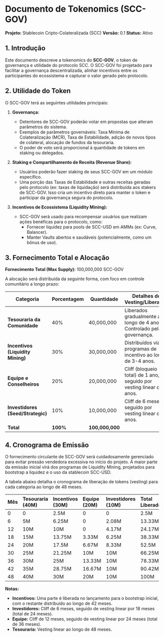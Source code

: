 # Documento de Tokenomics (SCC-GOV)

**Projeto:** Stablecoin Cripto-Colateralizada (SCC)
**Versão:** 0.1
**Status:** Ativo

## 1. Introdução

Este documento descreve a tokenomics do **SCC-GOV**, o token de governança e utilidade do protocolo SCC. O SCC-GOV foi projetado para facilitar a governança descentralizada, alinhar incentivos entre os participantes do ecossistema e capturar o valor gerado pelo protocolo.

## 2. Utilidade do Token

O SCC-GOV terá as seguintes utilidades principais:

1.  **Governança:**
    - Detentores de SCC-GOV poderão votar em propostas que alteram parâmetros do sistema.
    - Exemplos de parâmetros governáveis: Taxa Mínima de Colateralização (MCR), Taxa de Estabilidade, adição de novos tipos de colateral, alocação de fundos da tesouraria.
    - O poder de voto será proporcional à quantidade de tokens em staking ou delegados.

2.  **Staking e Compartilhamento de Receita (Revenue Share):**
    - Usuários poderão fazer staking de seus SCC-GOV em um módulo específico.
    - Uma porção das Taxas de Estabilidade e outras receitas geradas pelo protocolo (ex: taxas de liquidação) será distribuída aos stakers de SCC-GOV. Isso cria um incentivo direto para manter o token e participar da governança segura do protocolo.

3.  **Incentivos de Ecossistema (Liquidity Mining):**
    - SCC-GOV será usado para recompensar usuários que realizam ações benéficas para o protocolo, como:
        - Fornecer liquidez para pools de SCC-USD em AMMs (ex: Curve, Balancer).
        - Manter Vaults abertos e saudáveis (potencialmente, como um bônus de uso).

## 3. Fornecimento Total e Alocação

**Fornecimento Total (Max Supply):** 100,000,000 SCC-GOV

A alocação será distribuída da seguinte forma, com foco em controle comunitário a longo prazo:

| Categoria                 | Porcentagem | Quantidade      | Detalhes de Vesting/Liberação                               | Propósito                                                 |
| ------------------------- | ----------- | --------------- | ----------------------------------------------------------- | --------------------------------------------------------- |
| **Tesouraria da Comunidade**  | 40%         | 40,000,000      | Liberados gradualmente ao longo de 4 anos. Controlado pela governança. | Financiar o desenvolvimento futuro, grants, parcerias.     |
| **Incentivos (Liquidity Mining)** | 30%         | 30,000,000      | Distribuídos via programas de incentivo ao longo de 3-4 anos. | Bootstrap de liquidez e adoção inicial do protocolo.      |
| **Equipe e Conselheiros**     | 20%         | 20,000,000      | Cliff (bloqueio total) de 1 ano, seguido por vesting linear de 3 anos.       | Incentivo de longo prazo para a equipe principal.         |
| **Investidores (Seed/Strategic)** | 10%         | 10,000,000      | Cliff de 6 meses, seguido por vesting linear de 2 anos.     | Capital inicial para desenvolvimento e auditorias.        |
| **Total**                 | **100%**    | **100,000,000** |                                                             |                                                           |

## 4. Cronograma de Emissão

O fornecimento circulante de SCC-GOV será cuidadosamente gerenciado para evitar pressão vendedora excessiva no início do projeto. A maior parte da emissão inicial virá dos programas de Liquidity Mining, projetados para bootstrap a liquidez e o uso da stablecoin SCC-USD.

A tabela abaixo detalha o cronograma de liberação de tokens (vesting) para cada categoria ao longo de 48 meses.

| Mês | Tesouraria (40M) | Incentivos (30M) | Equipe (20M) | Investidores (10M) | Total Liberado | Fornecimento Circulante |
| :-- | :--- | :--- | :--- | :--- | :--- | :--- |
| 0   | 0    | 2.5M | 0    | 0    | 2.5M | 2.5M |
| 6   | 5M   | 6.25M| 0    | 2.08M| 13.33M | 15.83M |
| 12  | 10M  | 10M  | 0    | 4.17M| 24.17M | 26.67M |
| 18  | 15M  | 13.75M| 3.33M| 6.25M| 38.33M | 40.83M |
| 24  | 20M  | 17.5M| 6.67M| 8.33M| 52.5M  | 55M |
| 30  | 25M  | 21.25M| 10M  | 10M  | 66.25M | 68.75M |
| 36  | 30M  | 25M  | 13.33M| 10M  | 78.33M | 80.83M |
| 42  | 35M  | 28.75M| 16.67M| 10M  | 90.42M | 92.92M |
| 48  | 40M  | 30M  | 20M  | 10M  | 100M   | 100M |

**Notas:**
- **Incentivos:** Uma parte é liberada no lançamento para o bootstrap inicial, com o restante distribuído ao longo de 42 meses.
- **Investidores:** Cliff de 6 meses, seguido de vesting linear por 18 meses (total de 24 meses).
- **Equipe:** Cliff de 12 meses, seguido de vesting linear por 24 meses (total de 36 meses).
- **Tesouraria:** Vesting linear ao longo de 48 meses.
